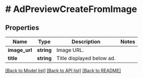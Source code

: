 # # AdPreviewCreateFromImage

## Properties

Name | Type | Description | Notes
------------ | ------------- | ------------- | -------------
**image_url** | **string** | Image URL. |
**title** | **string** | Title displayed below ad. |

[[Back to Model list]](../../README.md#models) [[Back to API list]](../../README.md#endpoints) [[Back to README]](../../README.md)
